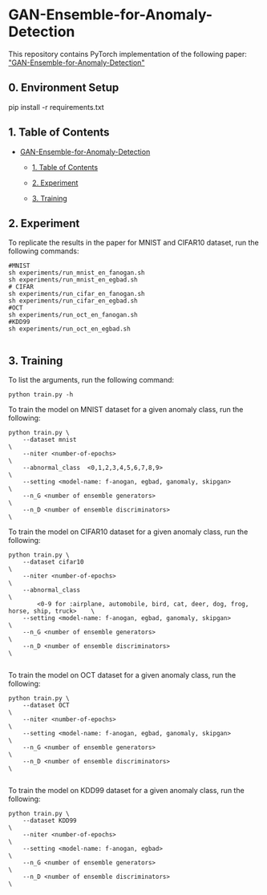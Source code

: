 # GAN-Ensemble-for-Anomaly-Detection


This repository contains PyTorch implementation of the following paper: ["GAN-Ensemble-for-Anomaly-Detection"](https://arxiv.org/abs/2012.07988)

## 0. Environment Setup
pip install -r requirements.txt

## 1. Table of Contents
- [GAN-Ensemble-for-Anomaly-Detection](#GAN-Ensemble-for-Anomaly-Detection)
  - [1. Table of Contents](#1-table-of-contents)
 
  - [2. Experiment](#2-experiment)
  - [3. Training](#3-training)
   
 



## 2. Experiment
To replicate the results in the paper for MNIST and CIFAR10  dataset, run the following commands:

``` shell
#MNIST
sh experiments/run_mnist_en_fanogan.sh
sh experiments/run_mnist_en_egbad.sh
# CIFAR
sh experiments/run_cifar_en_fanogan.sh
sh experiments/run_cifar_en_egbad.sh
#OCT
sh experiments/run_oct_en_fanogan.sh
#KDD99
sh experiments/run_oct_en_egbad.sh


```

## 3. Training
To list the arguments, run the following command:
```
python train.py -h
```

To train the model on MNIST dataset for a given anomaly class, run the following:

``` 
python train.py \
    --dataset mnist                                                                \
    --niter <number-of-epochs>                                                     \
    --abnormal_class  <0,1,2,3,4,5,6,7,8,9>                                        \
    --setting <model-name: f-anogan, egbad, ganomaly, skipgan>                     \
    --n_G <number of ensemble generators>                                          \
    --n_D <number of ensemble discriminators>                                      \
```    
   
   
   
         


To train the model on CIFAR10 dataset for a given anomaly class, run the following:

``` 
python train.py \
    --dataset cifar10                                                             \
    --niter <number-of-epochs>                                                    \
    --abnormal_class                                                              \
        <0-9 for :airplane, automobile, bird, cat, deer, dog, frog, horse, ship, truck>    \
    --setting <model-name: f-anogan, egbad, ganomaly, skipgan>                     \
    --n_G <number of ensemble generators>                                          \
    --n_D <number of ensemble discriminators>                                      \
         
```

To train the model on OCT dataset for a given anomaly class, run the following:

``` 
python train.py \
    --dataset OCT                                                                  \
    --niter <number-of-epochs>                                                     \
    --setting <model-name: f-anogan, egbad, ganomaly, skipgan>                     \
    --n_G <number of ensemble generators>                                          \
    --n_D <number of ensemble discriminators>                                      \
         
```

To train the model on KDD99 dataset for a given anomaly class, run the following:

``` 
python train.py \
    --dataset KDD99                                                                \
    --niter <number-of-epochs>                                                     \
    --setting <model-name: f-anogan, egbad>                                        \
    --n_G <number of ensemble generators>                                          \
    --n_D <number of ensemble discriminators>                                      \
         
```

